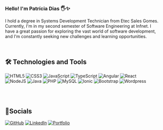### Hello! I'm Patrícia Dias 🖐️✨

I hold a degree in Systems Development Technician from Etec Sales Gomes. Currently, I'm in my second semester of Software Engineering at Infnet. I have a great passion for exploring the vast world of software development, and I'm constantly seeking new challenges and learning opportunities.

<br/>

## 🛠️ Technologies and Tools

![HTML5](https://img.shields.io/badge/HTML5-E34F26?style=for-the-badge&logo=html5&logoColor=white)
![CSS3](https://img.shields.io/badge/CSS3-1572B6?style=for-the-badge&logo=css3&logoColor=white)
![JavaScript](https://img.shields.io/badge/JavaScript-F7DF1E?style=for-the-badge&logo=javascript&logoColor=black)
![TypeScript](https://img.shields.io/badge/TypeScript-007ACC?style=for-the-badge&logo=typescript&logoColor=white)
![Angular](https://img.shields.io/badge/Angular-DD0031?style=for-the-badge&logo=angular&logoColor=white)
![React](https://img.shields.io/badge/React-20232A?style=for-the-badge&logo=react&logoColor=61DAFB)
![NodeJS](https://img.shields.io/badge/node.js-6DA55F?style=for-the-badge&logo=node.js&logoColor=white)
![Java](https://img.shields.io/badge/java-%23ED8B00.svg?style=for-the-badge&logo=openjdk&logoColor=white)
![PHP](https://img.shields.io/badge/PHP-777BB4?style=for-the-badge&logo=php&logoColor=white)
![MySQL](https://img.shields.io/badge/MySQL-00000F?style=for-the-badge&logo=mysql&logoColor=white)
![Ionic](https://img.shields.io/badge/Ionic-3880FF?style=for-the-badge&logo=ionic&logoColor=white)
![Bootstrap](https://img.shields.io/badge/-boostrap-0D1117?style=for-the-badge&logo=bootstrap&labelColor=0D1117)
![Wordpress](https://img.shields.io/badge/Wordpress-21759B?style=for-the-badge&logo=wordpress&logoColor=white)

<br/>

<br/>

## 👤Socials
[![GitHub](https://img.shields.io/badge/GitHub-100000?style=for-the-badge&logo=github&logoColor=white)](https://github.com/patricia-diasr)
[![LinkedIn](https://img.shields.io/badge/LinkedIn-0077B5?style=for-the-badge&logo=linkedin&logoColor=white)](https://www.linkedin.com/in/patricia-dias-rodrigues-0130332b6/)
[![Portfolio](https://img.shields.io/badge/Portfolio-FF1053?style=for-the-badge&logo=todoist&logoColor=white)](https://patricia-diasr.github.io/Portfolio/pt)

